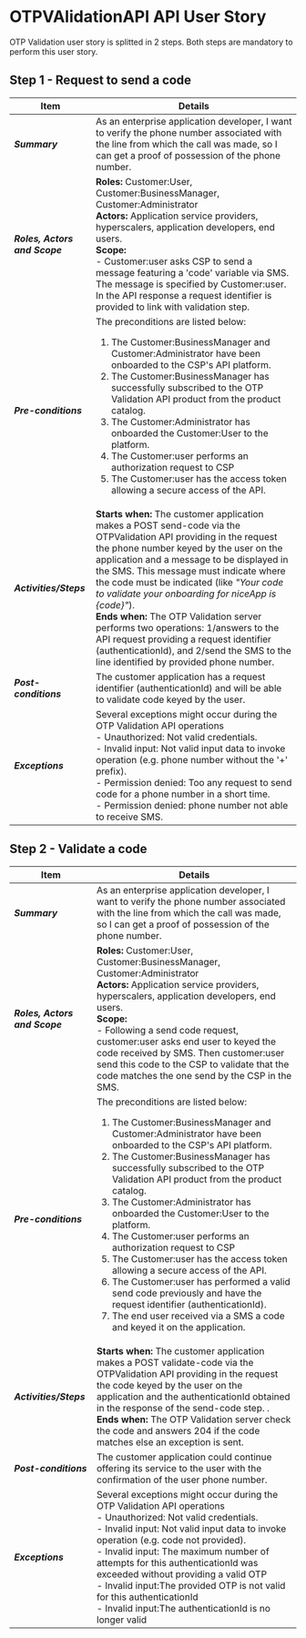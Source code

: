 # OTPVAlidationAPI API User Story

OTP Validation user story is splitted in 2 steps. Both steps are mandatory to perform  this user story.

##  Step 1 - Request to send a code

| **Item** | **Details** |
| ---- | ------- |
| ***Summary*** | As an enterprise application developer, I want to verify the phone number associated with the line from which the call was made, so I can get a proof of possession of the phone number.  |
| ***Roles, Actors and Scope*** | **Roles:** Customer:User, Customer:BusinessManager, Customer:Administrator<br> **Actors:** Application service providers, hyperscalers, application developers, end users. <br> **Scope:**  <br> - Customer:user asks CSP to send a message featuring a 'code' variable via SMS. The message is specified by Customer:user. In the API response a request identifier is provided to link with validation step. |
| ***Pre-conditions*** |The preconditions are listed below:<br><ol><li>The Customer:BusinessManager and Customer:Administrator have been onboarded to the CSP's API platform.</li><li>The Customer:BusinessManager has successfully subscribed to the OTP Validation API product from the product catalog.</li><li>The Customer:Administrator has onboarded the Customer:User to the platform.</li><li>The Customer:user performs an authorization request to CSP</li><li>The Customer:user has the access token allowing a secure access of the API.|
| ***Activities/Steps*** | **Starts when:** The customer application makes a POST send-code via the OTPValidation API providing in the request the phone number keyed by the user on the application and a message to be displayed in the SMS. This message must indicate where the code must be indicated (like _"Your code to validate your onboarding for niceApp is {code}"_).<br>**Ends when:** The OTP Validation server performs two operations: 1/answers to the API request providing a request identifier (authenticationId), and 2/send the SMS to the line identified by provided phone number. |
| ***Post-conditions*** | The customer application has a request identifier (authenticationId) and will be able to validate code keyed by the user.  |
| ***Exceptions*** | Several exceptions might occur during the OTP Validation API operations<br>- Unauthorized: Not valid credentials.<br>- Invalid input: Not valid input data to invoke operation (e.g. phone number without the '+' prefix).<br>- Permission denied: Too any request to send code for a phone number in a short time. <br>- Permission denied: phone number not able to receive SMS.|


##  Step 2 - Validate a code

| **Item** | **Details** |
| ---- | ------- |
| ***Summary*** | As an enterprise application developer, I want to verify the phone number associated with the line from which the call was made, so I can get a proof of possession of the phone number.  |
| ***Roles, Actors and Scope*** | **Roles:** Customer:User, Customer:BusinessManager, Customer:Administrator<br> **Actors:** Application service providers, hyperscalers, application developers, end users. <br> **Scope:**  <br> - Following a send code request, customer:user asks end user to keyed the code received by SMS. Then customer:user send this code to the CSP to validate that the code matches the one send by the CSP in the SMS.  |
| ***Pre-conditions*** |The preconditions are listed below:<br><ol><li>The Customer:BusinessManager and Customer:Administrator have been onboarded to the CSP's API platform.</li><li>The Customer:BusinessManager has successfully subscribed to the OTP Validation API product from the product catalog.</li><li>The Customer:Administrator has onboarded the Customer:User to the platform.</li><li>The Customer:user performs an authorization request to CSP</li><li>The Customer:user has the access token allowing a secure access of the API.</li><li> The Customer:user has performed a valid send code previously and have the request identifier (authenticationId).</li><li> The end user received via a SMS a code and keyed it on the application. |
| ***Activities/Steps*** | **Starts when:** The customer application makes a POST validate-code via the OTPValidation API providing in the request the code keyed by the user on the application and the authenticationId obtained in the response of the send-code step. .<br>**Ends when:** The OTP Validation server check the code and answers 204 if the code matches else an exception is sent. |
| ***Post-conditions*** | The customer application could continue offering its service to the user with the confirmation of the user phone number.  |
| ***Exceptions*** | Several exceptions might occur during the OTP Validation API operations<br>- Unauthorized: Not valid credentials.<br>- Invalid input: Not valid input data to invoke operation (e.g. code not provided).<br>- Invalid input: The maximum number of attempts for this authenticationId was exceeded without providing a valid OTP <br>- Invalid input:The provided OTP is not valid for this authenticationId<br>- Invalid input:The authenticationId is no longer valid|

